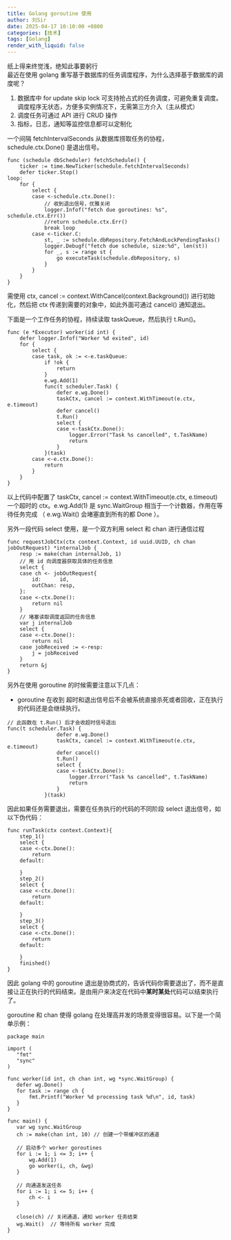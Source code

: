 ```yaml
---
title: Golang goroutine 使用
author: 刘Sir
date: 2025-04-17 10:10:00 +0800
categories: [技术]
tags: [Golang]
render_with_liquid: false
---  
```

纸上得来终觉浅，绝知此事要躬行  
最近在使用 golang 重写基于数据库的任务调度程序，为什么选择基于数据库的调度呢？
1. 数据库中 for update skip lock 可支持抢占式的任务调度，可避免重复调度。调度程序无状态，方便多实例情况下，无需第三方介入（主从模式）
2. 调度任务可通过 API 进行 CRUD 操作
3. 指标，日志，通知等监控信息都可以定制化

一个间隔 fetchIntervalSeconds 从数据库捞取任务的协程，schedule.ctx.Done() 是退出信号。
```
func (schedule dbScheduler) fetchSchedule() {
	ticker := time.NewTicker(schedule.fetchIntervalSeconds)
	defer ticker.Stop()
loop:
	for {
		select {
		case <-schedule.ctx.Done():
			// 收到退出信号，优雅关闭
			logger.Infof("fetch due goroutines: %s", schedule.ctx.Err())
			//return schedule.ctx.Err()
			break loop
		case <-ticker.C:
			st, _ := schedule.dbRepository.FetchAndLockPendingTasks()
			logger.Debugf("fetch due schedule, size:%d", len(st))
			for _, s := range st {
				go executeTask(schedule.dbRepository, s)
			}
		}
	}
}
```
需使用 ctx, cancel := context.WithCancel(context.Background()) 进行初始化，然后把 ctx 传递到需要的对象中，如此外面可通过 cancel() 通知退出。

下面是一个工作任务的协程，持续读取 taskQueue，然后执行 t.Run()。
```
func (e *Executor) worker(id int) {
	defer logger.Infof("Worker %d exited", id)
	for {
		select {
		case task, ok := <-e.taskQueue:
			if !ok {
				return
			}
			e.wg.Add(1)
			func(t scheduler.Task) {
				defer e.wg.Done()
				taskCtx, cancel := context.WithTimeout(e.ctx, e.timeout)
				defer cancel()
				t.Run()
				select {
				case <-taskCtx.Done():
					logger.Error("Task %s cancelled", t.TaskName)
					return
				}
			}(task)
		case <-e.ctx.Done():
			return
		}
	}
}
```
以上代码中配置了 taskCtx, cancel := context.WithTimeout(e.ctx, e.timeout) 一个超时的 ctx。e.wg.Add(1) 是 sync.WaitGroup 相当于一个计数器，作用在等待任务完成 （ e.wg.Wait() 会堵塞直到所有的都 Done ）。

另外一段代码 select 使用，是一个双方利用 select 和 chan 进行通信过程
```
func requestJobCtx(ctx context.Context, id uuid.UUID, ch chan jobOutRequest) *internalJob {
	resp := make(chan internalJob, 1)
    // 用 id 向调度器获取具体的任务信息
	select {
	case ch <- jobOutRequest{
		id:      id,
		outChan: resp,
	}:
	case <-ctx.Done():
		return nil
	}
    // 堵塞读取调度返回的任务信息
	var j internalJob
	select {
	case <-ctx.Done():
		return nil
	case jobReceived := <-resp:
		j = jobReceived
	}
	return &j
}
```
另外在使用 goroutine 的时候需要注意以下几点：
- goroutine 在收到 超时和退出信号后不会被系统直接杀死或者回收，正在执行的代码还是会继续执行。
```
// 此函数在 t.Run() 后才会收超时信号退出
func(t scheduler.Task) {
				defer e.wg.Done()
				taskCtx, cancel := context.WithTimeout(e.ctx, e.timeout)
				defer cancel()
				t.Run()
				select {
				case <-taskCtx.Done():
					logger.Error("Task %s cancelled", t.TaskName)
					return
				}
			}(task)
```
因此如果任务需要退出，需要在任务执行的代码的不同阶段 select 退出信号，如以下伪代码：
```
func runTask(ctx context.Context){
    step_1()
    select {
	case <-ctx.Done():
		return 
	default:

	}
    step_2()
    select {
	case <-ctx.Done():
		return 
	default:

	}
    step_3()
    select {
	case <-ctx.Done():
		return 
	default:

	}
    finished()
}
```
因此 golang 中的 goroutine 退出是协商式的，告诉代码你需要退出了，而不是直接让正在执行的代码结束。是由用户来决定在代码中**某时某处**代码可以结束执行了。

 goroutine 和 chan 使得 golang 在处理高并发的场景变得很容易。以下是一个简单示例：
 ```
 package main

import (
    "fmt"
    "sync"
)

func worker(id int, ch chan int, wg *sync.WaitGroup) {
    defer wg.Done()
    for task := range ch {
        fmt.Printf("Worker %d processing task %d\n", id, task)
    }
}

func main() {
    var wg sync.WaitGroup
    ch := make(chan int, 10) // 创建一个带缓冲区的通道

    // 启动多个 worker goroutines
    for i := 1; i <= 3; i++ {
        wg.Add(1)
        go worker(i, ch, &wg)
    }

    // 向通道发送任务
    for i := 1; i <= 5; i++ {
        ch <- i
    }

    close(ch) // 关闭通道，通知 worker 任务结束
    wg.Wait()  // 等待所有 worker 完成
}

 ```